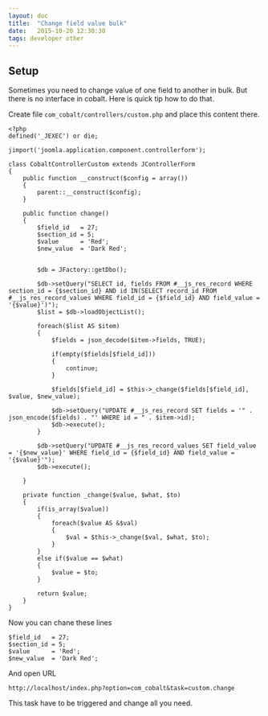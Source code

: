 ```yaml
---
layout: doc
title:  "Change field value bulk"
date:   2015-10-20 12:30:30
tags: developer other
---
```

## Setup

Sometimes you need to change value of one field to another in bulk. But there is no interface in cobalt. Here is quick tip how to do that.

Create file `com_cobalt/controllers/custom.php` and place this content there.

```
<?php
defined('_JEXEC') or die;

jimport('joomla.application.component.controllerform');

class CobaltControllerCustom extends JControllerForm
{
	public function __construct($config = array())
	{
		parent::__construct($config);
	}
		
	public function change()
	{
		$field_id   = 27;
		$section_id = 5;
		$value      = 'Red';
		$new_value  = 'Dark Red';


		$db = JFactory::getDbo();

		$db->setQuery("SELECT id, fields FROM #__js_res_record WHERE section_id = {$section_id} AND id IN(SELECT record_id FROM #__js_res_record_values WHERE field_id = {$field_id} AND field_value = '{$value}')");
		$list = $db->loadObjectList();

		foreach($list AS $item)
		{
			$fields = json_decode($item->fields, TRUE);

			if(empty($fields[$field_id]))
			{
				continue;
			}

			$fields[$field_id] = $this->_change($fields[$field_id], $value, $new_value);

			$db->setQuery("UPDATE #__js_res_record SET fields = '" . json_encode($fields) . "' WHERE id = " . $item->id);
			$db->execute();
		}

		$db->setQuery("UPDATE #__js_res_record_values SET field_value = '{$new_value}' WHERE field_id = {$field_id} AND field_value = '{$value}'");
		$db->execute();

	}

	private function _change($value, $what, $to)
	{
		if(is_array($value))
		{
			foreach($value AS &$val)
			{
				$val = $this->_change($val, $what, $to);
			}
		}
		else if($value == $what)
		{
			$value = $to;
		}

		return $value;
	}
}
```

Now you can chane these lines

	$field_id   = 27;
	$section_id = 5;
	$value      = 'Red';
	$new_value  = 'Dark Red';

And open URL

    http://localhost/index.php?option=com_cobalt&task=custom.change

This task have to be triggered and change all you need.

